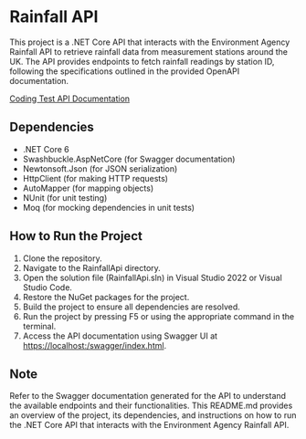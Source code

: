 # Rainfall API

This project is a .NET Core API that interacts with the Environment Agency Rainfall API to retrieve rainfall data from measurement stations around the UK. The API provides endpoints to fetch rainfall readings by station ID, following the specifications outlined in the provided OpenAPI documentation.

[Coding Test API Documentation](https://drive.google.com/file/d/1QP4KO2pg_IItEex6HSGF8pTKzzPEuKH5/view)

## Dependencies
- .NET Core 6
- Swashbuckle.AspNetCore (for Swagger documentation)
- Newtonsoft.Json (for JSON serialization)
- HttpClient (for making HTTP requests)
- AutoMapper (for mapping objects)
- NUnit (for unit testing)
- Moq (for mocking dependencies in unit tests)

## How to Run the Project
1. Clone the repository.
2. Navigate to the RainfallApi directory.
3. Open the solution file (RainfallApi.sln) in Visual Studio 2022 or Visual Studio Code.
4. Restore the NuGet packages for the project.
5. Build the project to ensure all dependencies are resolved.
6. Run the project by pressing F5 or using the appropriate command in the terminal.
7. Access the API documentation using Swagger UI at [https://localhost:<port>/swagger/index.html](https://localhost:<port>/swagger/index.html).

## Note
Refer to the Swagger documentation generated for the API to understand the available endpoints and their functionalities.
This README.md provides an overview of the project, its dependencies, and instructions on how to run the .NET Core API that interacts with the Environment Agency Rainfall API.

